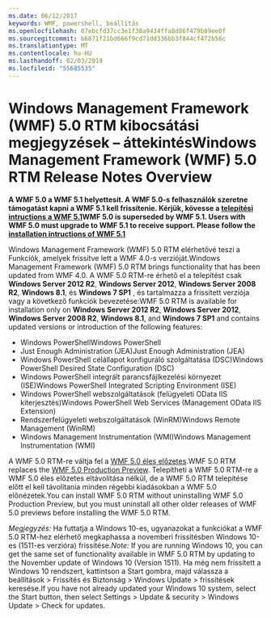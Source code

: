 ```yaml
---
ms.date: 06/12/2017
keywords: WMF, powershell, beállítás
ms.openlocfilehash: 07ebcfd37cc3e1f38a9434ffa8d86f479b89ee0f
ms.sourcegitcommit: b6871f21bd666f9cd71dd336bb3f844cf472b56c
ms.translationtype: MT
ms.contentlocale: hu-HU
ms.lasthandoff: 02/03/2019
ms.locfileid: "55685535"
---
```

# <a name="windows-management-framework-wmf-50-rtm-release-notes-overview"></a><span data-ttu-id="0ed92-102">Windows Management Framework (WMF) 5.0 RTM kibocsátási megjegyzések – áttekintés</span><span class="sxs-lookup"><span data-stu-id="0ed92-102">Windows Management Framework (WMF) 5.0 RTM Release Notes Overview</span></span>

<span data-ttu-id="0ed92-103">**A WMF 5.0 a WMF 5.1 helyettesít. A WMF 5.0-s felhasználók szeretne támogatást kapni a WMF 5.1 kell frissítenie. Kérjük, kövesse a [telepítési intructions a WMF 5.1](../5.1/install-configure.md)**</span><span class="sxs-lookup"><span data-stu-id="0ed92-103">**WMF 5.0 is superseded by WMF 5.1. Users with WMF 5.0 must upgrade to WMF 5.1 to receive support. Please follow the [installation intructions of WMF 5.1](../5.1/install-configure.md)**</span></span>

<span data-ttu-id="0ed92-104">Windows Management Framework (WMF) 5.0 RTM elérhetővé teszi a Funkciók, amelyek frissítve lett a WMF 4.0-s verzióját.</span><span class="sxs-lookup"><span data-stu-id="0ed92-104">Windows Management Framework (WMF) 5.0 RTM brings functionality that has been updated from WMF 4.0.</span></span> <span data-ttu-id="0ed92-105">A WMF 5.0 RTM-re érhető el a telepítést csak **Windows Server 2012 R2**, **Windows Server 2012**, **Windows Server 2008 R2**, **Windows 8.1**, és **Windows 7 SP1** , és tartalmazza a frissített verziója vagy a következő funkciók bevezetése:</span><span class="sxs-lookup"><span data-stu-id="0ed92-105">WMF 5.0 RTM is available for installation only on **Windows Server 2012 R2**, **Windows Server 2012**, **Windows Server 2008 R2**, **Windows 8.1**, and **Windows 7 SP1** and contains updated versions or introduction of the following features:</span></span>

- <span data-ttu-id="0ed92-106">Windows PowerShell</span><span class="sxs-lookup"><span data-stu-id="0ed92-106">Windows PowerShell</span></span>
- <span data-ttu-id="0ed92-107">Just Enough Administration (JEA)</span><span class="sxs-lookup"><span data-stu-id="0ed92-107">Just Enough Administration (JEA)</span></span>
- <span data-ttu-id="0ed92-108">Windows PowerShell célállapot konfiguráló szolgáltatása (DSC)</span><span class="sxs-lookup"><span data-stu-id="0ed92-108">Windows PowerShell Desired State Configuration (DSC)</span></span>
- <span data-ttu-id="0ed92-109">Windows PowerShell integrált parancsfájlkezelési környezet (ISE)</span><span class="sxs-lookup"><span data-stu-id="0ed92-109">Windows PowerShell Integrated Scripting Environment (ISE)</span></span>
- <span data-ttu-id="0ed92-110">Windows PowerShell webszolgáltatások (felügyeleti OData IIS kiterjesztés)</span><span class="sxs-lookup"><span data-stu-id="0ed92-110">Windows PowerShell Web Services (Management OData IIS Extension)</span></span>
- <span data-ttu-id="0ed92-111">Rendszerfelügyeleti webszolgáltatások (WinRM)</span><span class="sxs-lookup"><span data-stu-id="0ed92-111">Windows Remote Management (WinRM)</span></span>
- <span data-ttu-id="0ed92-112">Windows Management Instrumentation (WMI)</span><span class="sxs-lookup"><span data-stu-id="0ed92-112">Windows Management Instrumentation (WMI)</span></span>

<span data-ttu-id="0ed92-113">A WMF 5.0 RTM-re váltja fel a [WMF 5.0 éles előzetes](http://blogs.msdn.com/b/powershell/archive/2015/08/31/windows-management-framework-5-0-production-preview-is-now-available.aspx).</span><span class="sxs-lookup"><span data-stu-id="0ed92-113">WMF 5.0 RTM replaces the [WMF 5.0 Production Preview](http://blogs.msdn.com/b/powershell/archive/2015/08/31/windows-management-framework-5-0-production-preview-is-now-available.aspx).</span></span> <span data-ttu-id="0ed92-114">Telepítheti a WMF 5.0 RTM-re a WMF 5.0 éles előzetes eltávolítása nélkül, de a WMF 5.0 RTM telepítése előtt el kell távolítania minden régebbi kiadásokban a WMF 5.0 előnézetek.</span><span class="sxs-lookup"><span data-stu-id="0ed92-114">You can install WMF 5.0 RTM without uninstalling WMF 5.0 Production Preview, but you must uninstall all other older releases of WMF 5.0 previews before installing the WMF 5.0 RTM.</span></span>

<span data-ttu-id="0ed92-115">*Megjegyzés:* Ha futtatja a Windows 10-es, ugyanazokat a funkciókat a WMF 5.0 RTM-hez elérhető megkaphassa a novemberi frissítésben Windows 10-es (1511-es verzióra) frissítése.</span><span class="sxs-lookup"><span data-stu-id="0ed92-115">*Note:* If you are running Windows 10, you can get the same set of functionality available in WMF 5.0 RTM by updating to the November update of Windows 10 (Version 1511).</span></span> <span data-ttu-id="0ed92-116">Ha még nem frissített a Windows 10 rendszert, kattintson a Start gombra, majd válassza a beállítások > Frissítés és Biztonság > Windows Update > frissítések keresése.</span><span class="sxs-lookup"><span data-stu-id="0ed92-116">If you have not already updated your Windows 10 system, select the Start button, then select Settings > Update & security > Windows Update > Check for updates.</span></span>
